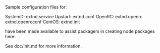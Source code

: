 Sample configuration files for:

SystemD: extnd.service
Upstart: extnd.conf
OpenRC:  extnd.openrc
         extnd.openrcconf
CentOS:  extnd.init

have been made available to assist packagers in creating node packages here.

See doc/init.md for more information.
